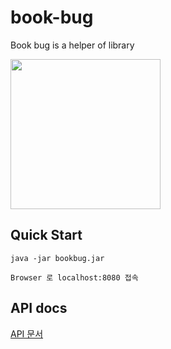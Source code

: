 # book-bug
Book bug is a helper of library

<img src="https://user-images.githubusercontent.com/34784000/61539611-db159b80-aa76-11e9-8fe0-02a60ecd9281.png" width=240 align="middle">

## Quick Start

```
java -jar bookbug.jar

Browser 로 localhost:8080 접속
```

## API docs

[API 문서](docs/apis.md)
